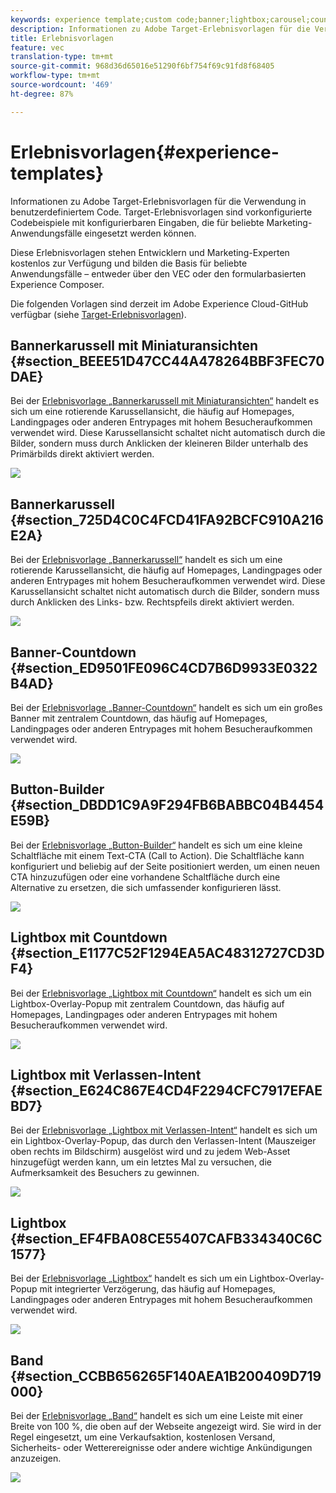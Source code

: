 ```yaml
---
keywords: experience template;custom code;banner;lightbox;carousel;countdown;ribbon;buttons
description: Informationen zu Adobe Target-Erlebnisvorlagen für die Verwendung in benutzerdefiniertem Code. Target-Erlebnisvorlagen sind vorkonfigurierte Codebeispiele mit konfigurierbaren Eingaben, die für beliebte Marketing-Anwendungsfälle eingesetzt werden können.
title: Erlebnisvorlagen
feature: vec
translation-type: tm+mt
source-git-commit: 968d36d65016e51290f6bf754f69c91fd8f68405
workflow-type: tm+mt
source-wordcount: '469'
ht-degree: 87%

---
```



# Erlebnisvorlagen{#experience-templates}

Informationen zu Adobe Target-Erlebnisvorlagen für die Verwendung in benutzerdefiniertem Code. Target-Erlebnisvorlagen sind vorkonfigurierte Codebeispiele mit konfigurierbaren Eingaben, die für beliebte Marketing-Anwendungsfälle eingesetzt werden können.

Diese Erlebnisvorlagen stehen Entwicklern und Marketing-Experten kostenlos zur Verfügung und bilden die Basis für beliebte Anwendungsfälle – entweder über den VEC oder den formularbasierten Experience Composer.

Die folgenden Vorlagen sind derzeit im Adobe Experience Cloud-GitHub verfügbar (siehe [Target-Erlebnisvorlagen](https://github.com/Adobe-Marketing-Cloud/target-experience-templates)).

## Bannerkarussell mit Miniaturansichten {#section_BEEE51D47CC44A478264BBF3FEC70DAE}

Bei der [Erlebnisvorlage „Bannerkarussell mit Miniaturansichten“](https://github.com/Adobe-Marketing-Cloud/target-experience-templates/tree/master/banner-carousel-thumbnails) handelt es sich um eine rotierende Karussellansicht, die häufig auf Homepages, Landingpages oder anderen Entrypages mit hohem Besucheraufkommen verwendet wird. Diese Karussellansicht schaltet nicht automatisch durch die Bilder, sondern muss durch Anklicken der kleineren Bilder unterhalb des Primärbilds direkt aktiviert werden.

![](assets/exp-template-banner-carousel-thumbnails.png)

## Bannerkarussell  {#section_725D4C0C4FCD41FA92BCFC910A216E2A}

Bei der [Erlebnisvorlage „Bannerkarussell“](https://github.com/Adobe-Marketing-Cloud/target-experience-templates/tree/master/banner-carousel) handelt es sich um eine rotierende Karussellansicht, die häufig auf Homepages, Landingpages oder anderen Entrypages mit hohem Besucheraufkommen verwendet wird. Diese Karussellansicht schaltet nicht automatisch durch die Bilder, sondern muss durch Anklicken des Links- bzw. Rechtspfeils direkt aktiviert werden.

![](assets/exp-template-banner-carousel.png)

## Banner-Countdown  {#section_ED9501FE096C4CD7B6D9933E0322B4AD}

Bei der [Erlebnisvorlage „Banner-Countdown“](https://github.com/Adobe-Marketing-Cloud/target-experience-templates/tree/master/banner-countdown) handelt es sich um ein großes Banner mit zentralem Countdown, das häufig auf Homepages, Landingpages oder anderen Entrypages mit hohem Besucheraufkommen verwendet wird.

![](assets/exp-template-banner-countdown.png)

## Button-Builder {#section_DBDD1C9A9F294FB6BABBC04B4454E59B}

Bei der [Erlebnisvorlage „Button-Builder“](https://github.com/Adobe-Marketing-Cloud/target-experience-templates/tree/master/button) handelt es sich um eine kleine Schaltfläche mit einem Text-CTA (Call to Action). Die Schaltfläche kann konfiguriert und beliebig auf der Seite positioniert werden, um einen neuen CTA hinzuzufügen oder eine vorhandene Schaltfläche durch eine Alternative zu ersetzen, die sich umfassender konfigurieren lässt.

![](assets/exp-template-button-builder.png)

## Lightbox mit Countdown  {#section_E1177C52F1294EA5AC48312727CD3DF4}

Bei der [Erlebnisvorlage „Lightbox mit Countdown“](https://github.com/Adobe-Marketing-Cloud/target-experience-templates/tree/master/lightbox-countdown) handelt es sich um ein Lightbox-Overlay-Popup mit zentralem Countdown, das häufig auf Homepages, Landingpages oder anderen Entrypages mit hohem Besucheraufkommen verwendet wird.

![](assets/exp-template-lightbox-countdown.png)

## Lightbox mit Verlassen-Intent {#section_E624C867E4CD4F2294CFC7917EFAEBD7}

Bei der [Erlebnisvorlage „Lightbox mit Verlassen-Intent“](https://github.com/Adobe-Marketing-Cloud/target-experience-templates/tree/master/lightbox-exit-intent) handelt es sich um ein Lightbox-Overlay-Popup, das durch den Verlassen-Intent (Mauszeiger oben rechts im Bildschirm) ausgelöst wird und zu jedem Web-Asset hinzugefügt werden kann, um ein letztes Mal zu versuchen, die Aufmerksamkeit des Besuchers zu gewinnen.

![](assets/exp-template-lightbox-exit.png)

## Lightbox {#section_EF4FBA08CE55407CAFB334340C6C1577}

Bei der [Erlebnisvorlage „Lightbox“](https://github.com/Adobe-Marketing-Cloud/target-experience-templates) handelt es sich um ein Lightbox-Overlay-Popup mit integrierter Verzögerung, das häufig auf Homepages, Landingpages oder anderen Entrypages mit hohem Besucheraufkommen verwendet wird.

![](assets/exp-template-lightbox.png)

## Band {#section_CCBB656265F140AEA1B200409D719000}

Bei der [Erlebnisvorlage „Band“](https://github.com/Adobe-Marketing-Cloud/target-experience-templates/tree/master/ribbon) handelt es sich um eine Leiste mit einer Breite von 100 %, die oben auf der Webseite angezeigt wird. Sie wird in der Regel eingesetzt, um eine Verkaufsaktion, kostenlosen Versand, Sicherheits- oder Wetterereignisse oder andere wichtige Ankündigungen anzuzeigen.

![](assets/exp-template-ribbon.png)

